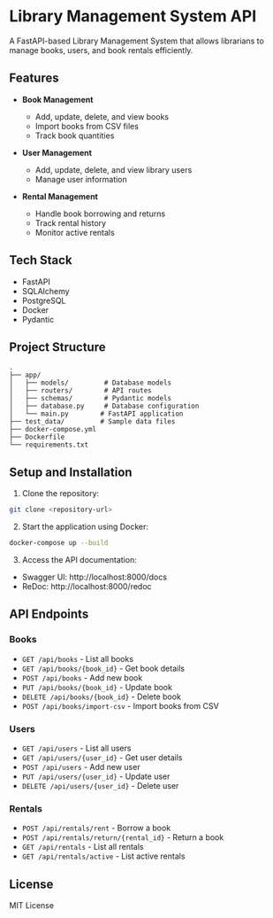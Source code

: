 # Library Management System API

A FastAPI-based Library Management System that allows librarians to manage books, users, and book rentals efficiently.

## Features

- **Book Management**
  - Add, update, delete, and view books
  - Import books from CSV files
  - Track book quantities

- **User Management**
  - Add, update, delete, and view library users
  - Manage user information

- **Rental Management**
  - Handle book borrowing and returns
  - Track rental history
  - Monitor active rentals

## Tech Stack

- FastAPI
- SQLAlchemy
- PostgreSQL
- Docker
- Pydantic

## Project Structure

```
.
├── app/
│   ├── models/         # Database models
│   ├── routers/        # API routes
│   ├── schemas/        # Pydantic models
│   ├── database.py     # Database configuration
│   └── main.py        # FastAPI application
├── test_data/         # Sample data files
├── docker-compose.yml
├── Dockerfile
└── requirements.txt
```

## Setup and Installation

1. Clone the repository:
```bash
git clone <repository-url>
```

2. Start the application using Docker:
```bash
docker-compose up --build
```

3. Access the API documentation:
- Swagger UI: http://localhost:8000/docs
- ReDoc: http://localhost:8000/redoc

## API Endpoints

### Books
- `GET /api/books` - List all books
- `GET /api/books/{book_id}` - Get book details
- `POST /api/books` - Add new book
- `PUT /api/books/{book_id}` - Update book
- `DELETE /api/books/{book_id}` - Delete book
- `POST /api/books/import-csv` - Import books from CSV

### Users
- `GET /api/users` - List all users
- `GET /api/users/{user_id}` - Get user details
- `POST /api/users` - Add new user
- `PUT /api/users/{user_id}` - Update user
- `DELETE /api/users/{user_id}` - Delete user

### Rentals
- `POST /api/rentals/rent` - Borrow a book
- `POST /api/rentals/return/{rental_id}` - Return a book
- `GET /api/rentals` - List all rentals
- `GET /api/rentals/active` - List active rentals

## License

MIT License